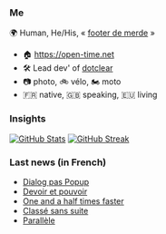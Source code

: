### Me

🌍 Human, He/His, « [footer de merde](https://open-time.net/post/2013/07/17/La-veritable-histoire-du-Footer-de-merde-) » 
* 🏠 https://open-time.net 
* 🛠️ Lead dev' of [dotclear](https://git.dotclear.org/dev/dotclear)
* 📷 photo, 🚲 vélo, 🏍️ moto 
* 🇫🇷 native, 🇬🇧 speaking, 🇪🇺 living

### Insights

[![GitHub Stats](https://github-readme-stats-sigma-five.vercel.app/api?username=franck-paul)](https://github.com/franck-paul)
[![GitHub Streak](https://github-readme-streak-stats.herokuapp.com?user=franck-paul)](https://git.io/streak-stats)

### Last news (in French)

<!-- BLOG-POST-LIST:START -->
- [Dialog pas Popup](https://open-time.net/post/2023/12/18/Dialog-pas-Popup)
- [Devoir et pouvoir](https://open-time.net/post/2023/12/17/Devoir-et-pouvoir)
- [One and a half times faster](https://open-time.net/post/2023/12/16/One-and-a-half-times-faster)
- [Classé sans suite](https://open-time.net/post/2023/12/15/Classe-sans-suite)
- [Parallèle](https://open-time.net/post/2023/12/14/Parallele)
<!-- BLOG-POST-LIST:END -->
